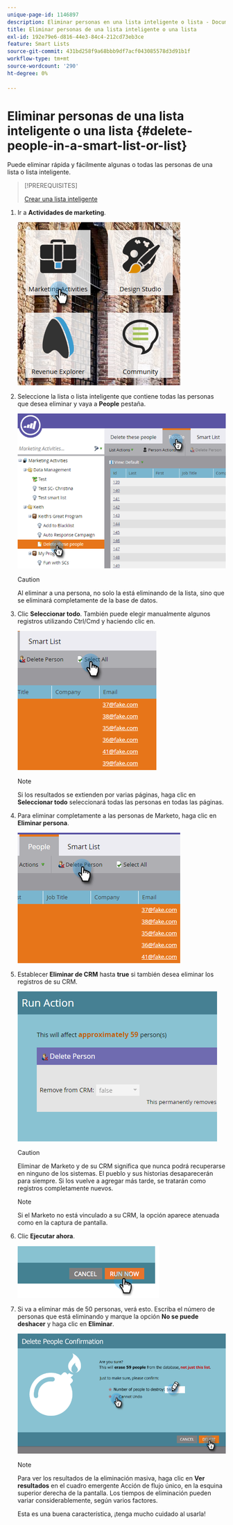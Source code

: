```yaml
---
unique-page-id: 1146897
description: Eliminar personas en una lista inteligente o lista - Documentos de Marketo - Documentación del producto
title: Eliminar personas de una lista inteligente o una lista
exl-id: 192e79e6-d816-44e3-84c4-212cd73eb3ce
feature: Smart Lists
source-git-commit: 431bd258f9a68bbb9df7acf043085578d3d91b1f
workflow-type: tm+mt
source-wordcount: '290'
ht-degree: 0%

---
```


# Eliminar personas de una lista inteligente o una lista {#delete-people-in-a-smart-list-or-list}

Puede eliminar rápida y fácilmente algunas o todas las personas de una lista o lista inteligente.

>[!PREREQUISITES]
>
>[Crear una lista inteligente](/help/marketo/product-docs/core-marketo-concepts/smart-lists-and-static-lists/creating-a-smart-list/create-a-smart-list.md)

1. Ir a **Actividades de marketing**.

   ![](assets/ma-1.png)

1. Seleccione la lista o lista inteligente que contiene todas las personas que desea eliminar y vaya a **People** pestaña.

   ![](assets/two-1.png)

   >[!CAUTION]
   >
   >Al eliminar a una persona, no solo la está eliminando de la lista, sino que se eliminará completamente de la base de datos.

1. Clic **Seleccionar todo**. También puede elegir manualmente algunos registros utilizando Ctrl/Cmd y haciendo clic en.

   ![](assets/three-1.png)

   >[!NOTE]
   >
   >Si los resultados se extienden por varias páginas, haga clic en **Seleccionar todo** seleccionará todas las personas en todas las páginas.

1. Para eliminar completamente a las personas de Marketo, haga clic en **Eliminar persona**.

   ![](assets/four-1.png)

1. Establecer **Eliminar de CRM** hasta **true** si también desea eliminar los registros de su CRM.

   ![](assets/five.png)

   >[!CAUTION]
   >
   >Eliminar de Marketo y de su CRM significa que nunca podrá recuperarse en ninguno de los sistemas. El pueblo y sus historias desaparecerán para siempre. Si los vuelve a agregar más tarde, se tratarán como registros completamente nuevos.

   >[!NOTE]
   >
   >Si el Marketo no está vinculado a su CRM, la opción aparece atenuada como en la captura de pantalla.

1. Clic **Ejecutar ahora**.

   ![](assets/image2014-9-24-13-3a0-3a3.png)

1. Si va a eliminar más de 50 personas, verá esto. Escriba el número de personas que está eliminando y marque la opción **No se puede deshacer** y haga clic en **Eliminar**.

   ![](assets/seven.png)

   >[!NOTE]
   >
   >Para ver los resultados de la eliminación masiva, haga clic en **Ver resultados** en el cuadro emergente Acción de flujo único, en la esquina superior derecha de la pantalla. Los tiempos de eliminación pueden variar considerablemente, según varios factores.

   Esta es una buena característica, ¡tenga mucho cuidado al usarla!
